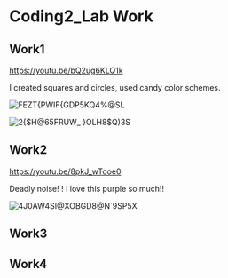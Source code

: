 # Coding2_Lab Work
## Work1

https://youtu.be/bQ2ug6KLQ1k

I created squares and circles, used candy color schemes.

![FEZT{PW`IF`{GDP5KQ4%@SL](https://user-images.githubusercontent.com/118484191/225315350-1e12c241-8ac8-4ee9-8fc0-871705a7397a.png)

![2{$H@65FRUW_ }OLH8$Q)3S](https://user-images.githubusercontent.com/118484191/225315388-601e1935-2a04-4b0c-b212-fbf16f3c1ffe.png)

## Work2

https://youtu.be/8pkJ_wTooe0

Deadly noise! ! I love this purple so much!!

![4J0AW4SI@XOBGD8@N`9SP5X](https://user-images.githubusercontent.com/118484191/225320732-918c3b1d-dc77-4693-935c-0f3bd2fdafcd.png)

## Work3

## Work4

